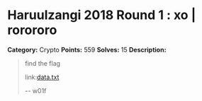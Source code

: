 # Haruulzangi 2018 Round 1 : xo | rorororo

**Category:** Crypto
**Points:** 559
**Solves:** 15
**Description:**


>find the flag
>
>link:[data.txt](data.txt)
>
>--
>w01f


